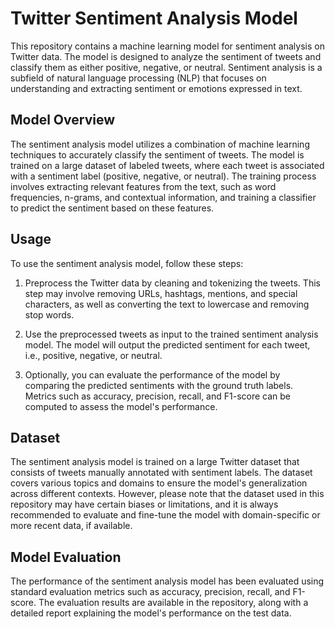 # Twitter Sentiment Analysis Model

This repository contains a machine learning model for sentiment analysis on Twitter data. The model is designed to analyze the sentiment of tweets and classify them as either positive, negative, or neutral. Sentiment analysis is a subfield of natural language processing (NLP) that focuses on understanding and extracting sentiment or emotions expressed in text.

## Model Overview

The sentiment analysis model utilizes a combination of machine learning techniques to accurately classify the sentiment of tweets. The model is trained on a large dataset of labeled tweets, where each tweet is associated with a sentiment label (positive, negative, or neutral). The training process involves extracting relevant features from the text, such as word frequencies, n-grams, and contextual information, and training a classifier to predict the sentiment based on these features.

## Usage

To use the sentiment analysis model, follow these steps:

1. Preprocess the Twitter data by cleaning and tokenizing the tweets. This step may involve removing URLs, hashtags, mentions, and special characters, as well as converting the text to lowercase and removing stop words.

2. Use the preprocessed tweets as input to the trained sentiment analysis model. The model will output the predicted sentiment for each tweet, i.e., positive, negative, or neutral.

3. Optionally, you can evaluate the performance of the model by comparing the predicted sentiments with the ground truth labels. Metrics such as accuracy, precision, recall, and F1-score can be computed to assess the model's performance.

## Dataset

The sentiment analysis model is trained on a large Twitter dataset that consists of tweets manually annotated with sentiment labels. The dataset covers various topics and domains to ensure the model's generalization across different contexts. However, please note that the dataset used in this repository may have certain biases or limitations, and it is always recommended to evaluate and fine-tune the model with domain-specific or more recent data, if available.

## Model Evaluation

The performance of the sentiment analysis model has been evaluated using standard evaluation metrics such as accuracy, precision, recall, and F1-score. The evaluation results are available in the repository, along with a detailed report explaining the model's performance on the test data.

